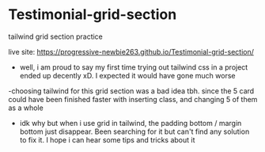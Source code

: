 # Testimonial-grid-section
 tailwind grid section practice

 live site: https://progressive-newbie263.github.io/Testimonial-grid-section/

- well, i am proud to say my first time trying out tailwind css in a project ended up decently xD. I expected it would have gone much worse

-choosing tailwind for this grid section was a bad idea tbh. since the 5 card could have been finished faster with inserting class, and changing 5 of them as a whole

- idk why but when i use grid in tailwind, the padding bottom / margin bottom just disappear. Been searching for it but can't find any solution to fix it. I hope i can hear some tips and tricks about it
